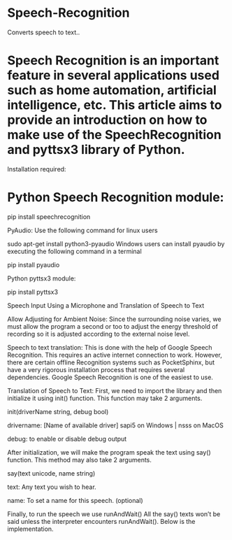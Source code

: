 # Speech-Recognition
Converts speech to text..


# Speech Recognition is an important feature in several applications used such as home automation, artificial intelligence, etc. This article aims to provide an introduction on how to make use of the SpeechRecognition and pyttsx3 library of Python.
Installation required: 
 

# Python Speech Recognition module: 
 
pip install speechrecognition
 
PyAudio: Use the following command for linux users 
 
sudo apt-get install python3-pyaudio
Windows users can install pyaudio by executing the following command in a terminal 
 
pip install pyaudio
 
Python pyttsx3 module: 
 
pip install pyttsx3
 
Speech Input Using a Microphone and Translation of Speech to Text 
 

Allow Adjusting for Ambient Noise: Since the surrounding noise varies, we must allow the program a second or too to adjust the energy threshold of recording so it is adjusted according to the external noise level. 
 
Speech to text translation: This is done with the help of Google Speech Recognition. This requires an active internet connection to work. However, there are certain offline Recognition systems such as PocketSphinx, but have a very rigorous installation process that requires several dependencies. Google Speech Recognition is one of the easiest to use. 
 
Translation of Speech to Text:
First, we need to import the library and then initialize it using init() function. This function may take 2 arguments. 
 

init(driverName string, debug bool)
 

drivername: [Name of available driver] sapi5 on Windows | nsss on MacOS 
 
debug: to enable or disable debug output 
 
After initialization, we will make the program speak the text using say() function. 
This method may also take 2 arguments. 
 

say(text unicode, name string)
 

text: Any text you wish to hear. 
 
name: To set a name for this speech. (optional) 
 
Finally, to run the speech we use runAndWait() All the say() texts won’t be said unless the interpreter encounters runAndWait().
Below is the implementation.
